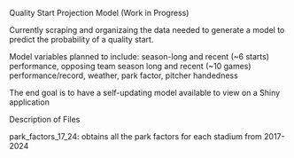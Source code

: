 Quality Start Projection Model (Work in Progress)

Currently scraping and organizaing the data needed to generate a model to predict the probability of a quality start.

Model variables planned to include: season-long and recent (~6 starts) performance, opposing team season long and recent (~10 games) performance/record, weather, park factor, pitcher handedness

The end goal is to have a self-updating model available to view on a Shiny application


Description of Files

park_factors_17_24: obtains all the park factors for each stadium from 2017-2024

